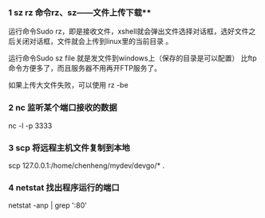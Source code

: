 ### 1 sz rz 命令rz、sz——文件上传下载** 

运行命令Sudo rz，即是接收文件，xshell就会弹出文件选择对话框，选好文件之后关闭对话框，文件就会上传到linux里的当前目录 。 

运行命令Sudo sz file 就是发文件到windows上（保存的目录是可以配置） 比ftp命令方便多了，而且服务器不用再开FTP服务了。 

如果上传大文件失败，可以使用  rz -be 

### 2 nc 监听某个端口接收的数据

nc -l -p 3333

### 3 scp 将远程主机文件复制到本地           

scp 127.0.0.1:/home/chenheng/mydev/devgo/*    .

### 4  netstat 找出程序运行的端口

netstat -anp | grep ':80'

